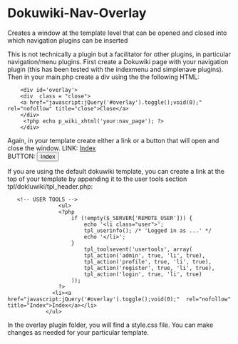 # Dokuwiki-Nav-Overlay
Creates a window at the template level that can be opened and closed into which navigation plugins can be inserted

This is not technically a plugin but a facilitator for other plugins, in particular navigation/menu plugins.  First create
a Dokuwiki page with your navigation plugin (this has been tested with the indexmenu and simplenave plugins).
Then in your main.php create a div using the the following HTML:

        <div id='overlay'>
        <div  class = "close">
        <a href="javascript:jQuery('#overlay').toggle();void(0);"  rel="nofollow" title="close">Close</a>
        </div>
         <?php echo p_wiki_xhtml('your:nav_page'); ?>
        </div>

 Again, in your template create either a link or a button that will open and close the window.
      LINK:   <a href="javascript:jQuery('#overlay').toggle();void(0);"  rel="nofollow" title="Index">Index</a></li>  
      BUTTON:  <button onclick="jQuery('#overlay').toggle();void(0);">Index</button>
    
 If you are using the default dokuwiki template, you can create a link at the top of your template by appending it to
 the user tools section tpl/dokluwiki/tpl_header.php:
 
       <!-- USER TOOLS -->
                    <ul>
                    <?php
                        if (!empty($_SERVER['REMOTE_USER'])) {
                            echo '<li class="user">';
                            tpl_userinfo(); /* 'Logged in as ...' */
                            echo '</li>';
                        }
                            tpl_toolsevent('usertools', array(
                            tpl_action('admin', true, 'li', true),
                            tpl_action('profile', true, 'li', true),
                            tpl_action('register', true, 'li', true),
                            tpl_action('login', true, 'li', true)
                        ));                        
                    ?>                 
                  <li><a href="javascript:jQuery('#overlay').toggle();void(0);"  rel="nofollow" title="Index">Index</a></li> 
                </ul>
 
 In the overlay plugin folder, you will find a style.css file.  You can make changes as needed for your particular template.